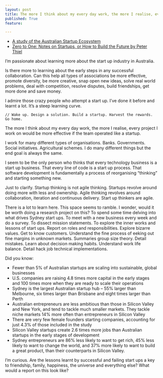 ```yaml
---
layout: post
title: The more I think about my every day work, the more I realise, every project I work on would be more effective if the team operated like a startup.
published: True
feature: 

---
```


*   [A study of the Australian Startup Ecosystem](http://www2.deloitte.com/au/en/pages/technology-media-and-telecommunications/articles/silicon-beach-study-australian-startup-ecosystem.html)
*   [Zero to One: Notes on Startups, or How to Build the Future by Peter Thiel](http://www.amazon.com/Zero-One-Notes-Startups-Future/dp/0804139296)

I’m passionate about learning more about the start up industry in Australia.

Is there more to learning about the early steps in any successful collaboration. Can this help all types of associations be more effective, promote diversity, be more creative, snap open new ideas, solve real world problems, deal with competition, resolve disputes, build friendships, get more done and save money.

I admire those crazy people who attempt a start up. I’ve done it before and learnt a lot. It’s a steep learning curve.

    // Wake up. Design a solution. Build a startup. Harvest the rewards. Go home.

The more I think about my every day work, the more I realise, every project I work on would be more effective if the team operated like a startup.

I work for many different types of organisations. Banks. Governments. Social initiatives. Agricultural schemes. I do many different things but the end goal is always the same.

I seem to be the only person who thinks that every technology business is a start up business. That every line of code is a start up process. That software development is fundamentally a process of reorganising “thinking” and starting something new.

Just to clarify. Startup thinking is not agile thinking. Startups revolve around doing more with less and ownership. Agile thinking revolves around collaboration, iteration and continuous delivery. Start up thinkers are agile.

There is a lot to learn here. This space seems to ramble. I wonder, would it be worth doing a research project on this? To spend some time delving into what drives Sydney start ups. To meet with a new business every week and do a survey. To dissect mission statements. To explore the inner works and lessons of start ups. Report on roles and responsibilities. Explore bizarre values. Get to know customers. Understand the fine process of eeking out fine margins in unknown markets. Summaries group size theory. Detail mistakes. Learn about decision making habits. Understand work life balance. Detail hack job technical implementations.

Did you know:

*   Fewer than 5% of Australian startups are scaling into sustainable, global businesses
*   U.S. companies are raising 4.8 times more capital in the early stages and 100 times more when they are ready to scale their operations
*   Sydney is the largest Australian startup hub – 55% larger than Melbourne, six times larger than Brisbane and eight times larger than Perth
*   Australian entrepreneurs are less ambitious than those in Silicon Valley and New York, and tend to tackle much smaller markets. They tackle niche markets 14% more often than entrepreneurs in Silicon Valley
*   There are very few female founders starting companies, accounting for just 4.3% of those included in the study
*   Silicon Valley startups create 2.6 times more jobs than Australian startups in the early stages of development
*   Sydney entrepreneurs are 86% less likely to want to get rich, 45% less likely to want to change the world, and 37% more likely to want to build a great product, than their counterparts in Silicon Valley.

I’m curious. Are the lessons learnt by successful and failing start ups a key to friendship, family, happiness, the universe and everything else? What would a report on this look like?